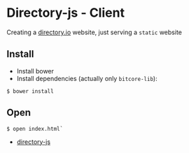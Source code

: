 # Directory-js - Client

Creating a [directory.io](https://github.com/isghe/directory.io/tree/isghe) website, just serving a `static` website

## Install

* Install bower
* Install dependencies (actually only `bitcore-lib`):

```
$ bower install
```

## Open

```
$ open index.html`
````
* [directory-js](https://bhbnetwork.github.io/directory-js)
